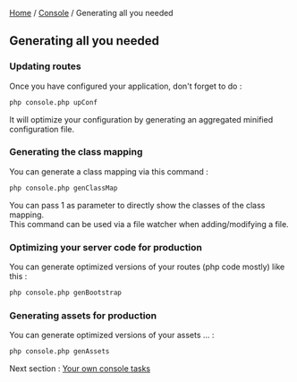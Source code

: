 [Home](../README.md) / [Console](../console.md) / Generating all you needed

## Generating all you needed
### Updating routes
Once you have configured your application, don't forget to do :
```bash
php console.php upConf
```

It will optimize your configuration by generating an aggregated minified configuration file.

### Generating the class mapping

You can generate a class mapping via this command :

```bash
php console.php genClassMap
```

You can pass 1 as parameter to directly show the classes of the class mapping. <br>
This command can be used via a file watcher when adding/modifying a file.

### Optimizing your server code for production

You can generate optimized versions of your routes (php code mostly) like this :

```bash
php console.php genBootstrap
```

### Generating assets for production

You can generate optimized versions of your assets ... :

```bash
php console.php genAssets
```

Next section : [Your own console tasks](yourOwnConsoleTasks.md)
